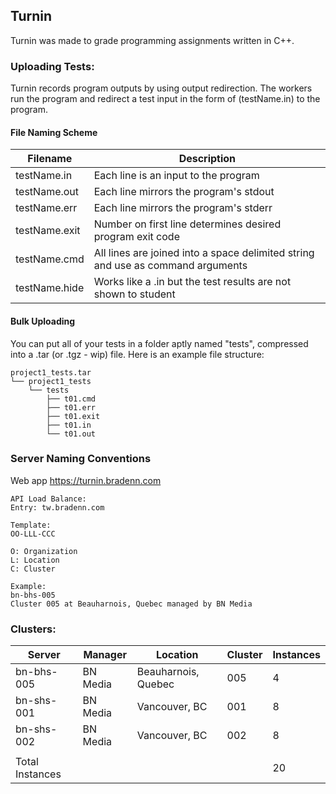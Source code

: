 ## Turnin
Turnin was made to grade programming assignments written in C++.

### Uploading Tests:

Turnin records program outputs by using output redirection. The workers run the program and redirect a test input
in the form of (testName.in) to the program.


#### File Naming Scheme

| Filename      | Description                                                                     |
|---------------|---------------------------------------------------------------------------------|
| testName.in   | Each line is an input to the program                                            |
| testName.out  | Each line mirrors the program's stdout                                          |
| testName.err  | Each line mirrors the program's stderr                                          |
| testName.exit | Number on first line determines desired program exit code                       |
| testName.cmd  | All lines are joined into a space delimited string and use as command arguments |
| testName.hide | Works like a .in but the test results are not shown to student                  |

#### Bulk Uploading
You can put all of your tests in a folder aptly named "tests", compressed into a .tar (or .tgz - wip) file.
Here is an example file structure:
```
project1_tests.tar
└── project1_tests
    └── tests
        ├── t01.cmd
        ├── t01.err
        ├── t01.exit
        ├── t01.in
        └── t01.out
```

### Server Naming Conventions
Web app https://turnin.bradenn.com
```
API Load Balance:
Entry: tw.bradenn.com

Template:
OO-LLL-CCC

O: Organization
L: Location
C: Cluster

Example:
bn-bhs-005
Cluster 005 at Beauharnois, Quebec managed by BN Media
```

### Clusters:

| Server     | Manager  | Location            | Cluster | Instances |
|------------|----------|---------------------|---------|-----------|
| bn-bhs-005 | BN Media | Beauharnois, Quebec | 005     | 4         |
| bn-shs-001 | BN Media | Vancouver, BC       | 001     | 8         |
| bn-shs-002 | BN Media | Vancouver, BC       | 002     | 8         |
|            |
| Total Instances  |    |                     |         | 20        |
